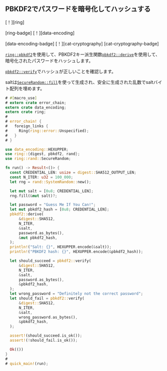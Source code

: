 <span id="ex-pbkdf2"></span><!--## Salt and hash a password with PBKDF2-->
## PBKDF2でパスワードを暗号化してハッシュする

<!--[!][ring]-->
[！][ring]
<!--[ring-badge] [!][data-encoding]-->
[ring-badge] [！][data-encoding]
<!--[data-encoding-badge] [!][cat-cryptography]-->
[data-encoding-badge] [！][cat-cryptography]
[cat-cryptography-badge]
<!--Uses [`ring::pbkdf2`] to hash a salted password using the PBKDF2 key derivation function [`pbkdf2::derive`].-->
[`ring::pbkdf2`]を使用して、PBKDF2キー派生関数[`pbkdf2::derive`]を使用して、暗号化されたパスワードをハッシュします。
<!--Verifies the hash is correct with [`pbkdf2::verify`].-->
[`pbkdf2::verify`]でハッシュが正しいことを確認します。
<!--The salt is generated using [`SecureRandom::fill`], which fills the salt byte array with securely generated random numbers.-->
saltは[`SecureRandom::fill`]を使って生成され、安全に生成された乱数でsaltバイト配列を埋めます。

```rust
# #[macro_use]
# extern crate error_chain;
extern crate data_encoding;
extern crate ring;
#
# error_chain! {
#   foreign_links {
#     Ring(ring::error::Unspecified);
#   }
# }

use data_encoding::HEXUPPER;
use ring::{digest, pbkdf2, rand};
use ring::rand::SecureRandom;

fn run() -> Result<()> {
  const CREDENTIAL_LEN: usize = digest::SHA512_OUTPUT_LEN;
  const N_ITER: u32 = 100_000;
  let rng = rand::SystemRandom::new();

  let mut salt = [0u8; CREDENTIAL_LEN];
  rng.fill(&mut salt)?;

  let password = "Guess Me If You Can!";
  let mut pbkdf2_hash = [0u8; CREDENTIAL_LEN];
  pbkdf2::derive(
      &digest::SHA512,
      N_ITER,
      &salt,
      password.as_bytes(),
      &mut pbkdf2_hash,
  );
  println!("Salt: {}", HEXUPPER.encode(&salt));
  println!("PBKDF2 hash: {}", HEXUPPER.encode(&pbkdf2_hash));

  let should_succeed = pbkdf2::verify(
      &digest::SHA512,
      N_ITER,
      &salt,
      password.as_bytes(),
      &pbkdf2_hash,
  );
  let wrong_password = "Definitely not the correct password";
  let should_fail = pbkdf2::verify(
      &digest::SHA512,
      N_ITER,
      &salt,
      wrong_password.as_bytes(),
      &pbkdf2_hash,
  );

  assert!(should_succeed.is_ok());
  assert!(!should_fail.is_ok());

  Ok(())
}
#
# quick_main!(run);
```

<!--[`pbkdf2::derive`]: https://briansmith.org/rustdoc/ring/pbkdf2/fn.derive.html
 [`pbkdf2::verify`]: https://briansmith.org/rustdoc/ring/pbkdf2/fn.verify.html
 [`ring::pbkdf2`]: https://briansmith.org/rustdoc/ring/pbkdf2/index.html
 [`SecureRandom::fill`]: https://briansmith.org/rustdoc/ring/rand/trait.SecureRandom.html#tymethod.fill
-->
[`pbkdf2::derive`]: https://briansmith.org/rustdoc/ring/pbkdf2/fn.derive.html
 [`pbkdf2::verify`]: https://briansmith.org/rustdoc/ring/pbkdf2/fn.verify.html
 [`ring::pbkdf2`]: https://briansmith.org/rustdoc/ring/pbkdf2/index.html
 [`SecureRandom::fill`]: https://briansmith.org/rustdoc/ring/rand/trait.SecureRandom.html#tymethod.fill

